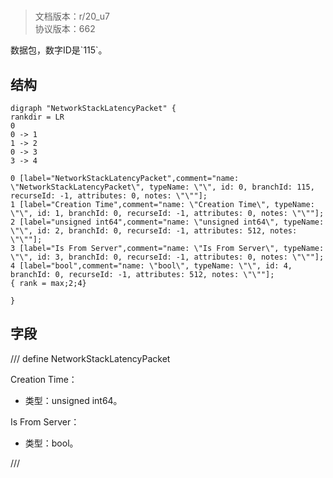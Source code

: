 # <!-- md:samp NetworkStackLatencyPacket -->

> 文档版本：r/20_u7<br/>协议版本：662

<!-- md:samp NetworkStackLatencyPacket -->数据包，数字ID是`115`。

## 结构

```viz
digraph "NetworkStackLatencyPacket" {
rankdir = LR
0
0 -> 1
1 -> 2
0 -> 3
3 -> 4

0 [label="NetworkStackLatencyPacket",comment="name: \"NetworkStackLatencyPacket\", typeName: \"\", id: 0, branchId: 115, recurseId: -1, attributes: 0, notes: \"\""];
1 [label="Creation Time",comment="name: \"Creation Time\", typeName: \"\", id: 1, branchId: 0, recurseId: -1, attributes: 0, notes: \"\""];
2 [label="unsigned int64",comment="name: \"unsigned int64\", typeName: \"\", id: 2, branchId: 0, recurseId: -1, attributes: 512, notes: \"\""];
3 [label="Is From Server",comment="name: \"Is From Server\", typeName: \"\", id: 3, branchId: 0, recurseId: -1, attributes: 0, notes: \"\""];
4 [label="bool",comment="name: \"bool\", typeName: \"\", id: 4, branchId: 0, recurseId: -1, attributes: 512, notes: \"\""];
{ rank = max;2;4}

}

```

## 字段

/// define
NetworkStackLatencyPacket

Creation Time：<!-- md:samp unsigned int64 -->

- 类型：unsigned int64。

Is From Server：<!-- md:samp bool -->

- 类型：bool。


///

